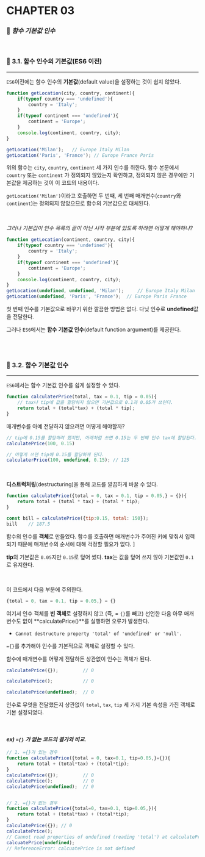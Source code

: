 #  CHAPTER 03

###  :pencil: ***함수 기본값 인수***
<br>

### :page_facing_up: 3.1. 함수 인수의 기본값(ES6 이전)

---

`ES6`이전에는 함수 인수의 **기본값**(default value)을 설정하는 것이 쉽지 않았다.

```javascript
function getLocation(city, country, continent){
    if(typeof country === 'undefined'){
        country = 'Italy';
    }
    if(typeof continent === 'undefined'){
        continent = 'Europe';
    }
    console.log(continent, country, city);
}

getLocation('Milan');	// Europe Italy Milan
getLocation('Paris', 'France');	// Europe France Paris
```

위의 함수는 `city`, `country`, `continent` 세 가지 인수를 취한다. 함수 본문에서 `country` 또는 `continent` 가 정의되지 않았는지 확인하고, 정의되지 않은 경우에만 기본값을 제공하는 것이 이 코드의 내용이다.

`getLocation('Milan')`이라고 호출하면 두 번째, 세 번째 매개변수(`country`와 `continent`)는 정의되지 않았으므로 함수의 기본값으로 대체된다.

<br>

_그러나 기본값이 인수 목록의 끝이 아닌 시작 부분에 있도록 하려면 어떻게 해야하나?_

```javascript
function getLocation(continent, country, city){
    if(typeof country === 'undefined'){
        country = 'Italy';
    }
    if(typeof continent === 'undefined'){
        continent = 'Europe';
    }
    console.log(continent, country, city);
}
getLocation(undefined, undefined, 'Milan');		// Europe Italy Milan
getLocation(undefined, 'Paris', 'France');	// Europe Paris France
```

첫 번째 인수를 기본값으로 바꾸기 위한 깔끔한 방법은 없다. 다닞 인수로 **undefined**값을 전달한다. 

그러나 `ES6`에서는 **함수 기본값 인수**(default function argument)를 제공한다.

<br>

<br>

### :page_facing_up: 3.2. 함수 기본값 인수

---

`ES6`에서는 함수 기본값 인수를 쉽게 설정할 수 있다.

```javascript
function calculaterPrice(total, tax = 0.1, tip = 0.05){
    // tax나 tip에 값을 할당하지 않으면 기본값으로 0.1과 0.05가 쓰인다.
    return total + (total*tax) + (total * tip);
}
```

매개변수를 아예 전달하지 않으려면 어떻게 해야할까?

```javascript
// tip에 0.15를 할당하려 했지만, 아래처럼 쓰면 0.15는 두 번째 인수 tax에 할당된다.
calculatePrice(100, 0.15)

// 이렇게 쓰면 tip에 0.15를 할당하게 된다.
calculaterPrice(100, undefined, 0.15); // 125
```

<br>

**디스트럭처링**(destructuring)을 통해 코드를 깔끔하게 바꿀 수 있다.

```javascript
function calculatePrice({total = 0, tax = 0.1, tip = 0.05,} = {}){
    return total + (total * tax) + (total * tip);
}

const bill = calculatePrice({tip:0.15, total: 150});
bill	// 187.5
```

함수의 인수를 **객체**로 만들었다. 함수를 호출하면 매개변수가 주어진 키에 맞춰서 입력되기 때문에 매개변수의 순서에 대해 걱정할 필요가 없다. ]

**tip**의 기본값은 `0.05`지만 `0.15`로 덮어 썼다. **tax**는 값을 덮어 쓰지 않아 기본값인 `0.1`로 유지한다.

<br>

이 코드에서 다음 부분에 주의한다.

```javascript
{total = 0, tax = 0.1, tip = 0.05,} = {}
```

여기서 인수 객체를 **빈 객체**로 설정하지 않고 (즉, = `{}`를 빼고) 선언한 다음 아무 매개변수도 없이 **calculatePrice()**를 실행하면 오류가 발생한다.

- `Cannot destructure property 'total' of 'undefined' or 'null'.`

`={}`를 추가해야 인수를 기본적으로 객체로 설정할 수 있다. 

함수에 매개변수를 어떻게 전달하든 상관없이 인수는 객체가 된다.

```javascript
calculatePrice({});			// 0

calculatePrice();			// 0

calculatePrice(undefined);	// 0
```

인수로 무엇을 전달했든지 상관없이 `total`, `tax`, `tip` 세 가지 기본 속성을 가진 객체로 기본 설정되었다.

<br>

#### _ex) `={}` 가 없는 코드의 결가와 비교._

```javascript
// 1. ={}가 있는 경우
function calculatePrice({total = 0, tax=0.1, tip=0.05,}={}){
    return total + (total*tax) + (total*tip);    
}
calculatePrice({});			// 0
calculatePrice();			// 0
calculatePrice(undefined);	// 0


// 2. ={}가 없는 경우
function calculatePrice({total=0, tax=0.1, tip=0.05,}){
    return total + (total*tax) + (total*tip);
}
calculatePrice({});	// 0
calculatePrice();	
// Cannot read properties of undefined (reading 'total') at calculatePrice
calcuatePrice(undefined);
// ReferenceError: calcuatePrice is not defined
```


